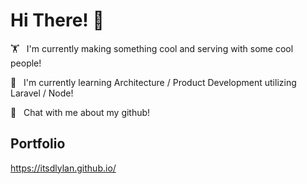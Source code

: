 
# Hi There! 👋

 



🏋️ &nbsp;  I'm currently making something cool and serving with some cool people!

🌱 &nbsp;  I'm currently learning Architecture / Product Development utilizing Laravel / Node!

💬 &nbsp;  Chat with me about my github!



  
## Portfolio

https://itsdlylan.github.io/

  

